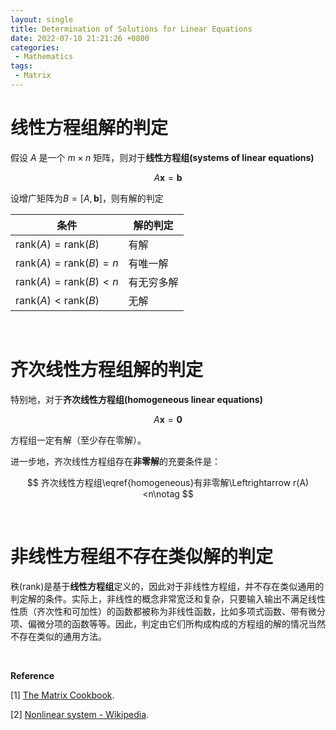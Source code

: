 ```yaml
---
layout: single
title: Determination of Solutions for Linear Equations
date: 2022-07-10 21:21:26 +0800
categories: 
 - Mathematics
tags: 
 - Matrix
---
```


# 线性方程组解的判定

假设 $A$ 是一个 $m\times n$ 矩阵，则对于**线性方程组(systems of linear equations)**

$$
A\boldsymbol{x}=\boldsymbol{b}\label{systemsoflinear equations}
$$

设增广矩阵为$B=[A,\boldsymbol{b}]$，则有解的判定

| 条件                                  | 解的判定   |
| ------------------------------------- | ---------- |
| $\mathrm{rank}(A)=\mathrm{rank}(B)$   | 有解       |
| $\mathrm{rank}(A)=\mathrm{rank}(B)=n$ | 有唯一解   |
| $\mathrm{rank}(A)=\mathrm{rank}(B)<n$ | 有无穷多解 |
| $\mathrm{rank}(A)<\mathrm{rank}(B)$   | 无解       |

<br>

#  齐次线性方程组解的判定

特别地，对于**齐次线性方程组(homogeneous linear equations)**

$$
A\boldsymbol{x}=\boldsymbol{0}\label{homogeneous}
$$

方程组一定有解（至少存在零解）。

进一步地，齐次线性方程组存在**非零解**的充要条件是：

$$
齐次线性方程组\eqref{homogeneous}有非零解\Leftrightarrow r(A)<n\notag
$$

<br>

# 非线性方程组不存在类似解的判定

秩(rank)是基于**线性方程组**定义的，因此对于非线性方程组，并不存在类似通用的判定解的条件。实际上，非线性的概念非常宽泛和复杂，只要输入输出不满足线性性质（齐次性和可加性）的函数都被称为非线性函数，比如多项式函数、带有微分项、偏微分项的函数等等。因此，判定由它们所构成构成的方程组的解的情况当然不存在类似的通用方法。

<br>

**Reference**

[1] [The Matrix Cookbook](https://www.math.uwaterloo.ca/~hwolkowi/matrixcookbook.pdf). 

[2] [Nonlinear system - Wikipedia](https://en.wikipedia.org/wiki/Nonlinear_system).
